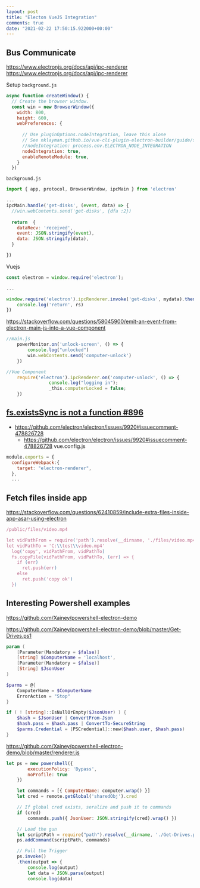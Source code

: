 ```yaml
---
layout: post
title: "Electon VueJS Integration"
comments: true
date: "2021-02-22 17:50:15.922000+00:00"
---
```



## Bus Communicate

https://www.electronjs.org/docs/api/ipc-renderer
https://www.electronjs.org/docs/api/ipc-renderer

Setup
`background.js`
```js
async function createWindow() {
  // Create the browser window.
  const win = new BrowserWindow({
    width: 800,
    height: 600,
    webPreferences: {
      
      // Use pluginOptions.nodeIntegration, leave this alone
      // See nklayman.github.io/vue-cli-plugin-electron-builder/guide/security.html#node-integration for more info
      //nodeIntegration: process.env.ELECTRON_NODE_INTEGRATION
      nodeIntegration: true,
      enableRemoteModule: true,
    }
  })
```

`background.js`
```js
import { app, protocol, BrowserWindow, ipcMain } from 'electron'

...
ipcMain.handle('get-disks', (event, data) => {
  //win.webContents.send('get-disks', {dfa :2})
  
  return  {
    dataRecv: 'received',
    event: JSON.stringify(event),
    data: JSON.stringify(data),
  }

})
```

Vuejs
```js
const electron = window.require('electron');

...

window.require('electron').ipcRenderer.invoke('get-disks', mydata).then(rs => {
    console.log('return', rs)
})
```


https://stackoverflow.com/questions/58045900/emit-an-event-from-electron-main-js-into-a-vue-component

```js
//main.js
    powerMonitor.on('unlock-screen', () => {
        console.log("unlocked")
        win.webContents.send('computer-unlock')
    })

//Vue Component
    require('electron').ipcRenderer.on('computer-unlock', () => {
                console.log("logging in");
                _this.computerLocked = false;
    })
```




## [fs.existsSync is not a function #896](https://github.com/nklayman/vue-cli-plugin-electron-builder/issues/896)
* https://github.com/electron/electron/issues/9920#issuecomment-478826728
    * https://github.com/electron/electron/issues/9920#issuecomment-478826728
vue.config.js
```js
module.exports = {
  configureWebpack:{
    target: "electron-renderer",
  },
  ...
```


## Fetch files inside app
https://stackoverflow.com/questions/62410859/include-extra-files-inside-app-asar-using-electron

```js
/public/files/video.mp4

let vidPathFrom = require('path').resolve(__dirname, './files/video.mp4')
let vidPathTo = 'C:\\test\\video.mp4'
  log('copy', vidPathFrom, vidPathTo)
  fs.copyFile(vidPathFrom, vidPathTo, (err) => {
    if (err)
      ret.push(err)
    else
      ret.push('copy ok')
  })
```



## Interesting Powershell examples

https://github.com/Xainey/powershell-electron-demo

https://github.com/Xainey/powershell-electron-demo/blob/master/Get-Drives.ps1
```powershell
param (
    [Parameter(Mandatory = $false)]
    [string] $ComputerName = 'localhost',
    [Parameter(Mandatory = $false)]
    [String] $JsonUser
)

$parms = @{
    ComputerName = $ComputerName
    ErrorAction = "Stop"
}

if ( ! [string]::IsNullOrEmpty($JsonUser) ) {
    $hash = $JsonUser | ConvertFrom-Json
    $hash.pass = $hash.pass | ConvertTo-SecureString
    $parms.Credential = [PSCredential]::new($hash.user, $hash.pass)
}
```

https://github.com/Xainey/powershell-electron-demo/blob/master/renderer.js
```js
let ps = new powershell({
        executionPolicy: 'Bypass',
        noProfile: true
    })

    let commands = [{ ComputerName: computer.wrap() }]
    let cred = remote.getGlobal('sharedObj').cred

    // If global cred exists, seralize and push it to commands
    if (cred)
        commands.push({ JsonUser: JSON.stringify(cred).wrap() })

    // Load the gun
    let scriptPath = require("path").resolve(__dirname, './Get-Drives.ps1')
    ps.addCommand(scriptPath, commands)

    // Pull the Trigger
    ps.invoke()
    .then(output => {
        console.log(output)
        let data = JSON.parse(output)
        console.log(data)
```
















